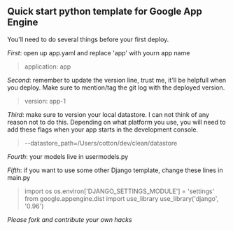 ## Quick start python template for Google App Engine ##

You'll need to do several things before your first deploy.

*First*: open up app.yaml and replace 'app' with yourn app name

>  application: app

*Second*: remember to update the version line, trust me, it'll be helpfull when
you deploy.  Make sure to mention/tag the git log with the deployed version.

>  version: app-1

*Third*:  make sure to version your local datastore.  I can not think of any
reason not to do this.
Depending on what platform you use, you will need to add these flags when your
app starts in the development console.

>  --datastore_path=/Users/cotton/dev/clean/datastore

*Fourth*: your models live in usermodels.py

*Fifth*: if you want to use some other Django template, change these lines in
main.py

>  import os
>  os.environ['DJANGO_SETTINGS_MODULE'] = 'settings'
>  from google.appengine.dist import use_library
>  use_library('django', '0.96')


*Please fork and contribute your own hacks*

